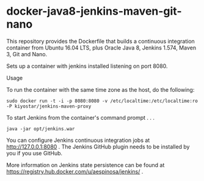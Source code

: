 docker-java8-jenkins-maven-git-nano
===================================

This repository provides the Dockerfile that builds a continuous integration container from Ubuntu 16.04 LTS, plus Oracle Java 8, Jenkins 1.574, Maven 3, Git and Nano.

Sets up a container with jenkins installed listening on port 8080.

Usage

To run the container with the same time zone as the host, do the following:

    sudo docker run -t -i -p 8080:8080 -v /etc/localtime:/etc/localtime:ro -P kiyostar/jenkins-maven-proxy

To start Jenkins from the container's command prompt . . .

    java -jar opt/jenkins.war

You can configure Jenkins continuous integration jobs at http://127.0.0.1:8080 .  The Jenkins GitHub plugin needs to be installed by you if you use GitHub.

More information on Jenkins state persistence can be found at https://registry.hub.docker.com/u/aespinosa/jenkins/ .
